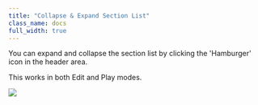 ```yaml
---
title: "Collapse & Expand Section List"
class_name: docs
full_width: true
---
```


You can expand and collapse the section list by clicking the 'Hamburger' icon in the header area.

This works in both Edit and Play modes.

![](/img/docs/guides/collapse.png)
